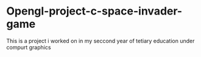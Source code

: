 # Opengl-project-c-space-invader-game
This is a project i worked on in my seccond year of tetiary education under compurt graphics
